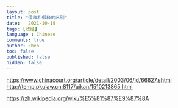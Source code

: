 ```yaml
---
layout: post
title: "保释和假释的区别"
date:   2021-10-18
tags: [政经]
language : Chinese
comments: true
author: Zhen
toc: false
published: false
hidden: false
---
```


https://www.chinacourt.org/article/detail/2003/06/id/66627.shtml
http://temp.pkulaw.cn:8117/qikan/1510213865.html

https://zh.wikipedia.org/wiki/%E5%81%87%E9%87%8A
<!--stackedit_data:
eyJoaXN0b3J5IjpbLTc4OTgzNzM2MF19
-->